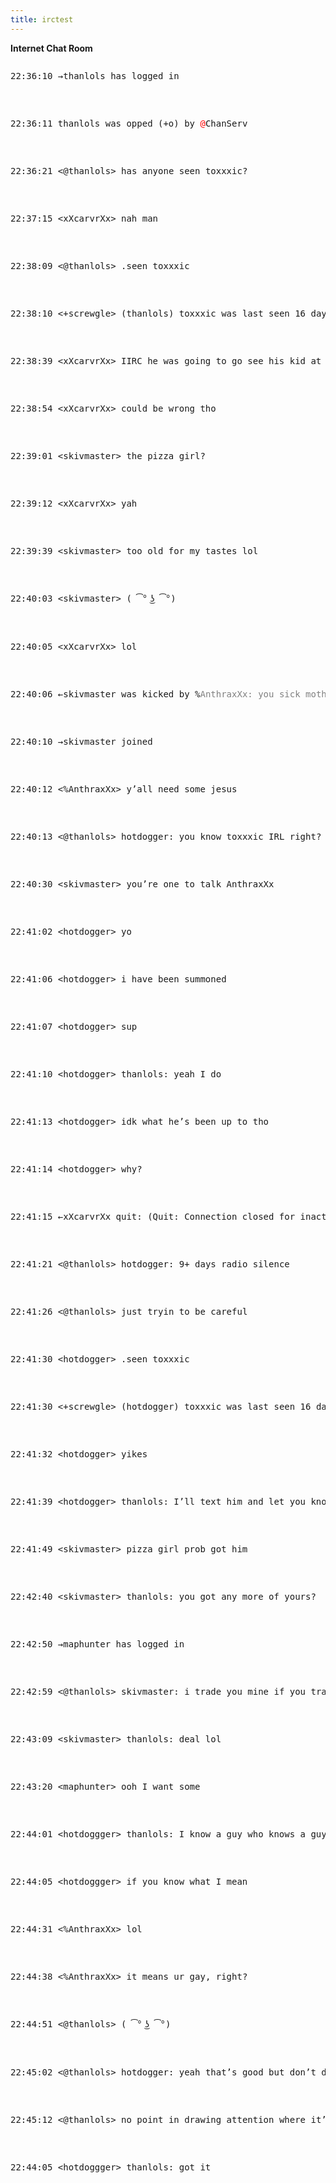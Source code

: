 ```yaml
---
title: irctest
---
```


**Internet Chat Room**
<div>
<pre style=“white-space:pre-wrap”>
<p><span class="grey">22:36:10 →thanlols has logged in</span></p>

<p><span class="grey">22:36:11 thanlols was opped (</span><span class="red">+o</span><span class="grey">) by </span><span style="color:red">@</span><span class="grey">ChanServ</span></p>

<p><span class="grey">22:36:21</span> &lt;<span class="red">@</span>thanlols> has anyone seen toxxxic?</p>

<p><span class="grey">22:37:15</span> &lt;xXcarvrXx> nah man</p>

<p><span class="grey">22:38:09</span> &lt;<span class="red">@</span>thanlols> .seen toxxxic</p>

<p><span class="grey">22:38:10</span> &lt;<span class="green">+</span>screwgle> (thanlols) toxxxic was last seen 16 days and 5 hours ago saying: i’ve gotta get going. Flight’s boarding”</p>

<p><span class="grey">22:38:39</span> &lt;xXcarvrXx> IIRC he was going to go see his kid at her college</p>

<p><span class="grey">22:38:54</span> &lt;xXcarvrXx> could be wrong tho</p>

<p><span class="grey">22:39:01</span> &lt;skivmaster> the pizza girl?</p>

<p><span class="grey">22:39:12</span> &lt;xXcarvrXx> yah</p>

<p><span class="grey">22:39:39</span> &lt;skivmaster> too old for my tastes lol</p>

<p><span class="grey">22:40:03</span> &lt;skivmaster> ( ͡° ͜ʖ ͡°)</p>

<p><span class="grey">22:40:05</span> &lt;xXcarvrXx> lol</p>

<p><span class="grey">22:40:06 ←skivmaster was kicked by </span><span class="orange">%</span><span style="color:grey">AnthraxXx: you sick motherfucker</span></p>

<p><span class="grey">22:40:10 →skivmaster joined</span></p>

<p><span class="grey">22:40:12</span> &lt;<span class="orange">%</span>AnthraxXx> y’all need some jesus</p>

<p><span class="grey">22:40:13</span> &lt;<span class="red">@</span>thanlols> hotdogger: you know toxxxic IRL right?</p>

<p><span class="grey">22:40:30</span> &lt;skivmaster> you’re one to talk AnthraxXx</p>

<p><span class="grey">22:41:02</span> &lt;hotdogger> yo</p>

<p><span class="grey">22:41:06</span> &lt;hotdogger> i have been summoned</p>

<p><span class="grey">22:41:07</span> &lt;hotdogger> sup</p>

<p><span class="grey">22:41:10</span> &lt;hotdogger> thanlols: yeah I do</p>

<p><span class="grey">22:41:13</span> &lt;hotdogger> idk what he’s been up to tho</p>

<p><span class="grey">22:41:14</span> &lt;hotdogger> why?</p>

<p><span class="grey">22:41:15 ←xXcarvrXx quit: (Quit: Connection closed for inactivity)</span></p>

<p><span class="grey">22:41:21</span> &lt;<span class="red">@</span>thanlols> hotdogger: 9+ days radio silence</p>

<p><span class="grey">22:41:26</span> &lt;<span class="red">@</span>thanlols> just tryin to be careful</p>

<p><span class="grey">22:41:30</span> &lt;hotdogger> .seen toxxxic</p>

<p><span class="grey">22:41:30</span> &lt;<span class="green">+</span>screwgle> (hotdogger) toxxxic was last seen 16 days and 5 hours ago saying: i’ve gotta get going. Flight’s boarding</p>

<p><span class="grey">22:41:32</span> &lt;hotdogger> yikes</p>

<p><span class="grey">22:41:39</span> &lt;hotdogger> thanlols: I’ll text him and let you know if he responds.</p>

<p><span class="grey">22:41:49</span> &lt;skivmaster> pizza girl prob got him</p>

<p><span class="grey">22:42:40</span> &lt;skivmaster> thanlols: you got any more of yours?</p>

<p><span class="grey">22:42:50 →maphunter has logged in</span></p>

<p><span class="grey">22:42:59</span> &lt;<span class="red">@</span>thanlols> skivmaster: i trade you mine if you trade me yours</p>

<p><span class="grey">22:43:09</span> &lt;skivmaster> thanlols: deal lol</p>

<p><span class="grey">22:43:20</span> &lt;maphunter> ooh I want some</p>

<p><span class="grey">22:44:01</span> &lt;hotdoggger> thanlols: I know a guy who knows a guy, who knows some more guys</p>

<p><span class="grey">22:44:05</span> &lt;hotdoggger> if you know what I mean</p>

<p><span class="grey">22:44:31</span> &lt;<span class="orange">%</span>AnthraxXx> lol</p>

<p><span class="grey">22:44:38</span> &lt;<span class="orange">%</span>AnthraxXx> it means ur gay, right?</p>

<p><span class="grey">22:44:51</span> &lt;<span class="red">@</span>thanlols> ( ͡° ͜ʖ ͡°)</p>

<p><span class="grey">22:45:02</span> &lt;<span class="red">@</span>thanlols> hotdogger: yeah that’s good but don’t do anything yet.</p>

<p><span class="grey">22:45:12</span> &lt;<span class="red">@</span>thanlols> no point in drawing attention where it’s not needed</p>

<p><span class="grey">22:44:05</span> &lt;hotdoggger> thanlols: got it</p>
</pre></div>
